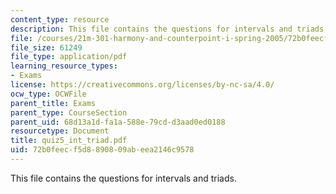 ```yaml
---
content_type: resource
description: This file contains the questions for intervals and triads.
file: /courses/21m-301-harmony-and-counterpoint-i-spring-2005/72b0feecf5d8890809abeea2146c9578_quiz5_int_triad.pdf
file_size: 61249
file_type: application/pdf
learning_resource_types:
- Exams
license: https://creativecommons.org/licenses/by-nc-sa/4.0/
ocw_type: OCWFile
parent_title: Exams
parent_type: CourseSection
parent_uid: 68d13a1d-fa1a-588e-79cd-d3aad0ed0188
resourcetype: Document
title: quiz5_int_triad.pdf
uid: 72b0feec-f5d8-8908-09ab-eea2146c9578
---
```

This file contains the questions for intervals and triads.